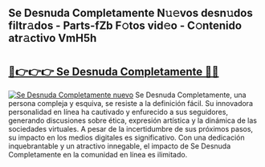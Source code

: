 ## Se Desnuda Completamente N𝚞𝚎vos desn𝚞dos filtr𝚊dos - Parts-fZb F𝚘tos vid𝚎o - C𝚘ntenido atr𝚊ctivo VmH5h

# <h2><a href="http://mb3ek4.tromn.icu/?c=Se+Desnuda+Completamente">🔗👉👉👉 Se Desnuda Completamente 🔗🔗</a></h2>

[![Se Desnuda Completamente nuevo](https://i.imgur.com/pEAQMta.gif)](http://mb3ek4.tromn.icu/?c=Se+Desnuda+Completamente)
Se Desnuda Completamente, una persona compleja y esquiva, se resiste a la definición fácil. Su innovadora personalidad en línea ha cautivado y enfurecido a sus seguidores, generando discusiones sobre ética, expresión artística y la dinámica de las sociedades virtuales. A pesar de la incertidumbre de sus próximos pasos, su impacto en los medios digitales es significativo. Con una dedicación inquebrantable y un atractivo innegable, el impacto de Se Desnuda Completamente en la comunidad en línea es ilimitado.
